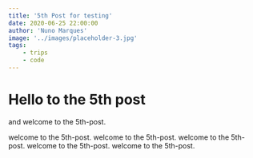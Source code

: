 ```yaml
---
title: '5th Post for testing'
date: 2020-06-25 22:00:00
author: 'Nuno Marques'
image: '../images/placeholder-3.jpg'
tags:
    - trips
    - code
---
```


# Hello to the 5th post
and welcome to the 5th-post.

welcome to the 5th-post. welcome to the 5th-post. welcome to the 5th-post. welcome to the 5th-post. welcome to the 5th-post.